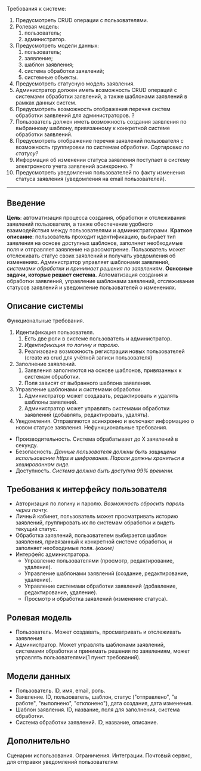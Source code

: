 Требования к системе:
1. Предусмотреть CRUD операции с пользователями.
2. Ролевая модель:
	1. пользователь;
	2. администратор.
3. Предусмотреть модели данных:
	1. пользователь;
	2. заявление;
	3. шаблон заявления;
	4. система обработки заявлений;
	5. системные объекты.
4. Предусмотреть статусную модель заявления.
5. Администратор должен иметь возможность CRUD операций с системами обработки заявлений, а также шаблонами заявлений в рамках данных систем.
6. Предусмотреть возможность отображения перечня систем обработки заявлений для администраторов. ?
7. Пользователь должен иметь возможность создания заявления по выбранному шаблону, привязанному к конкретной системе обработки заявлений.
8. Предусмотреть отображение перечня заявлений пользователя с возможность группировки по системам обработки. *Сортировка по статусу?*
9. Информация об изменении статуса заявления поступает в систему электронного учета заявлений асинхронно. ?
10. Предусмотреть уведомления пользователей по факту изменения статуса заявления (уведомления на email пользователей).

---
## Введение
**Цель**: автоматизация процесса создания, обработки и отслеживания заявлений пользователя, а также обеспечение удобного взаимодействия между пользователями и администраторами.
**Краткое описание**: пользователь проходит идентификацию, выбирает тип заявления на основе доступных шаблонов, заполняет необходимые поля и отправляет заявление на рассмотрение. Пользователь может отслеживать статус своих заявлений и получать уведомления об изменениях. Администратор управляет шаблонами заявлений, *системами обработки и принимает решения по заявлениям*.
**Основные задачи, которые решает система.** Автоматизация создания и обработки заявлений, управление шаблонами заявлений, отслеживание статусов заявлений и уведомление пользователей о изменениях.
## Описание системы
Функциональные требования.
1. Идентификация пользователя. 
	1. Есть две роли в системе пользователь и администратор. 
	2. *Идентификация по логину и паролю.*
	3. Реализована возможность регистрации новых пользователей (create из crud для учётной записи пользователя)
2. Заполнение заявлений. 
	1. Заявления заполняются на основе шаблонов, привязанных к системам обработки.
	2. Поля зависят от выбранного шаблона заявления.
3. Управление шаблонами и системами обработки.
	1. Администратор может создавать, редактировать и удалять шаблоны заявлений.
	2. Администратор может управлять системами обработки заявлений (добавлять, редактировать, удалять).
4. Уведомления. Отправляются асинхронно и включают информацию о новом статусе заявления.
Нефункциональные требования.
- Производительность. Система обрабатывает до Х заявлений в секунду.
-  Безопасность. *Данные пользователя должны быть защищены использование https и шифрования. Пароли должны храниться в хешированном виде.*
- Доступность. *Система должна быть доступна 99% времени.*
## Требования к интерфейсу пользователя
- Авторизация по логину и паролю. *Возможность сбросить пароль через почту.*
- Личный кабинет, пользователь может просматривать историю заявлений, группировать их по системам обработки и видеть текущий статус.
- Обработка заявлений, пользователем выбирается шаблон заявления, привязанный к конкретной системе обработки, и заполняет необходимые поля. *(какие)*
- Интерфейс администратора.
	 - Управление пользователями (просмотр, редактирование, удаление).
	- Управление шаблонами заявлений (создание, редактирование, удаление).
	- Управление системами обработки заявлений (добавление, редактирование, удаление).
	- Просмотр и обработка заявлений (изменение статуса).
## Ролевая модель
- Пользователь. Может создавать, просматривать и отслеживать заявления
- Администратор. Может управлять шаблонами заявлений, системами обработки и принимать решения по заявлениям, может управлять пользователями(1 пункт требований).
## Модели данных
- Пользователь. ID, имя, email, роль.
- Заявление. ID, пользователь, шаблон, статус ("отправлено", "в работе", "выполнено", "отклонено"), дата создания, дата изменения.
- Шаблон заявления. ID, название, поля для заполнения, система обработки.
- Система обработки заявлений. ID, название, описание.
## Дополнительно
Сценарии использования.
Ограничения.
Интеграции. Почтовый сервис, для отправки уведомлений пользователям
